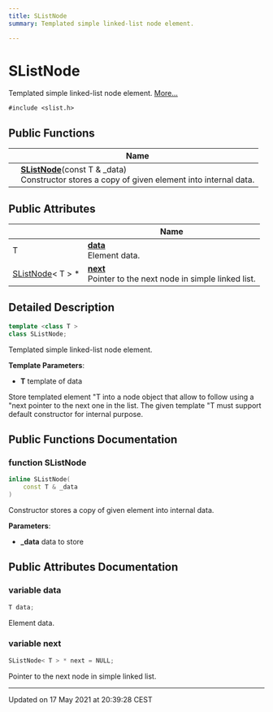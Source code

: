 ```yaml
---
title: SListNode
summary: Templated simple linked-list node element.  

---
```


# SListNode




Templated simple linked-list node element.  [More...](#detailed-description)


`#include <slist.h>`















## Public Functions

|                | Name           |
| -------------- | -------------- |
|  | **[SListNode](https://github.com/devel0/iot-utils/tree/main/data/api/Classes/class_s_list_node.md#function-slistnode)**(const T & _data) <br>Constructor stores a copy of given element into internal data.  |




## Public Attributes

|                | Name           |
| -------------- | -------------- |
| T | **[data](https://github.com/devel0/iot-utils/tree/main/data/api/Classes/class_s_list_node.md#variable-data)** <br>Element data.  |
| [SListNode](https://github.com/devel0/iot-utils/tree/main/data/api/Classes/class_s_list_node.md)< T > * | **[next](https://github.com/devel0/iot-utils/tree/main/data/api/Classes/class_s_list_node.md#variable-next)** <br>Pointer to the next node in simple linked list.  |







## Detailed Description

```cpp
template <class T >
class SListNode;
```

Templated simple linked-list node element. 




**Template Parameters**: 

  * **T** template of data 























Store templated element "T into a node object that allow to follow using a "next pointer to the next one in the list. The given template "T must support default constructor for internal purpose.











## Public Functions Documentation

### function SListNode

```cpp
inline SListNode(
    const T & _data
)
```

Constructor stores a copy of given element into internal data. 

**Parameters**: 

  * **_data** data to store 
































## Public Attributes Documentation

### variable data

```cpp
T data;
```

Element data. 




























### variable next

```cpp
SListNode< T > * next = NULL;
```

Pointer to the next node in simple linked list. 
































-------------------------------

Updated on 17 May 2021 at 20:39:28 CEST